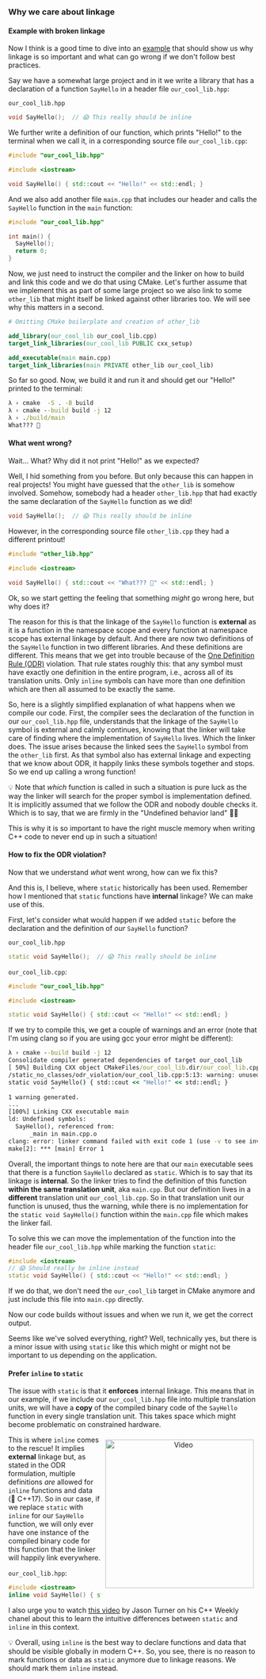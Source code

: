 ### Why we care about linkage
#### Example with broken linkage
Now I think is a good time to dive into an [example](code/static_no_classes/odr_violation/) that should show us why linkage is so important and what can go wrong if we don't follow best practices.
<!-- The code for the whole example is as always in the repository linked below the video -->

Say we have a somewhat large project and in it we write a library that has a declaration of a function `SayHello` in a header file `our_cool_lib.hpp`:

`our_cool_lib.hpp`
<!--
`CPP_SETUP_START`
$PLACEHOLDER
`CPP_SETUP_END`
`CPP_COPY_SNIPPET` linkage/our_cool_lib.hpp
-->
```cpp
void SayHello();  // 😱 This really should be inline
```

We further write a definition of our function, which prints "Hello!" to the terminal when we call it, in a corresponding source file `our_cool_lib.cpp`:
<!--
`CPP_SETUP_START`
$PLACEHOLDER
`CPP_SETUP_END`
`CPP_COPY_SNIPPET` linkage/our_cool_lib.cpp
-->
```cpp
#include "our_cool_lib.hpp"

#include <iostream>

void SayHello() { std::cout << "Hello!" << std::endl; }
```

And we also add another file `main.cpp` that includes our header and calls the `SayHello` function in the `main` function:
<!--
`CPP_SETUP_START`
$PLACEHOLDER
`CPP_SETUP_END`
`CPP_COPY_SNIPPET` linkage/main.cpp
`CPP_RUN_CMD` CWD:linkage c++ -std=c++17 -c main.cpp
-->
```cpp
#include "our_cool_lib.hpp"

int main() {
  SayHello();
  return 0;
}
```

Now, we just need to instruct the compiler and the linker on how to build and link this code and we do that using CMake. Let's further assume that we implement this as part of some large project so we also link to some `other_lib` that might itself be linked against other libraries too. We will see why this matters in a second.
<!--
`CPP_SKIP_SNIPPET`
-->
```cmake
# Omitting CMake boilerplate and creation of other_lib

add_library(our_cool_lib our_cool_lib.cpp)
target_link_libraries(our_cool_lib PUBLIC cxx_setup)

add_executable(main main.cpp)
target_link_libraries(main PRIVATE other_lib our_cool_lib)
```

So far so good. Now, we build it and run it and should get our "Hello!" printed to the terminal:
```cmd
λ › cmake  -S . -B build
λ › cmake --build build -j 12
λ › ./build/main
What??? 🤯
```

#### What went wrong?
Wait... What? Why did it not print "Hello!" as we expected?

Well, I hid something from you before. But only because this can happen in real projects! You might have guessed that the `other_lib` is somehow involved. Somehow, somebody had a header `other_lib.hpp` that had exactly the same declaration of the `SayHello` function as we did!
<!--
`CPP_SETUP_START`
$PLACEHOLDER
`CPP_SETUP_END`
`CPP_COPY_SNIPPET` other_lib/other_lib.hpp
-->
```cpp
void SayHello();  // 😱 This really should be inline
```

However, in the corresponding source file `other_lib.cpp` they had a different printout!
<!--
`CPP_SETUP_START`
$PLACEHOLDER

int main() {
  SayHello();
}
`CPP_SETUP_END`
`CPP_COPY_SNIPPET` other_lib/other_lib.cpp
`CPP_RUN_CMD` CWD:other_lib c++ -std=c++17 -c other_lib.cpp
-->
```cpp
#include "other_lib.hpp"

#include <iostream>

void SayHello() { std::cout << "What??? 🤯" << std::endl; }
```

Ok, so we start getting the feeling that something _might_ go wrong here, but why does it?

The reason for this is that the linkage of the `SayHello` function is **external** as it is a function in the namespace scope and every function at namespace scope has external linkage by default. And there are now two definitions of the `SayHello` function in two different libraries. And these definitions are different. This means that we get into trouble because of the [One Definition Rule (ODR)](https://en.cppreference.com/w/cpp/language/definition) violation. That rule states roughly this: that any symbol must have exactly one definition in the entire program, i.e., across all of its translation units. Only `inline` symbols can have more than one definition which are then all assumed to be exactly the same.

So, here is a slightly simplified explanation of what happens when we compile our code. First, the compiler sees the declaration of the function in our `our_cool_lib.hpp` file, understands that the linkage of the `SayHello` symbol is external and calmly continues, knowing that the linker will take care of finding where the implementation of `SayHello` lives. Which the linker does. The issue arises because the linked sees the `SayHello` symbol from the `other_lib` first. As that symbol also has external linkage and expecting that we know about ODR, it happily links these symbols together and stops. So we end up calling a wrong function!

:bulb: Note that _which_ function is called in such a situation is pure luck as the way the linker will search for the proper symbol is implementation defined. It is implicitly assumed that we follow the ODR and nobody double checks it. Which is to say, that we are firmly in the "Undefined behavior land" 🌈🦄

This is why it is so important to have the right muscle memory when writing C++ code to never end up in such a situation!

#### How to fix the ODR violation?
Now that we understand _what_ went wrong, how can we fix this?

And this is, I believe, where `static` historically has been used. Remember how I mentioned that `static` functions have **internal** linkage? We can make use of this.

First, let's consider what would happen if we added `static` before the declaration and the definition of _our_ `SayHello` function?

`our_cool_lib.hpp`
<!--
`CPP_SKIP_SNIPPET`
-->
```cpp
static void SayHello();  // 😱 This really should be inline
```

`our_cool_lib.cpp`:
<!--
`CPP_SKIP_SNIPPET`
-->
```cpp
#include "our_cool_lib.hpp"

#include <iostream>

static void SayHello() { std::cout << "Hello!" << std::endl; }
```

If we try to compile this, we get a couple of warnings and an error (note that I'm using clang so if you are using gcc your error might be different):
```cmd
λ › cmake --build build -j 12
Consolidate compiler generated dependencies of target our_cool_lib
[ 50%] Building CXX object CMakeFiles/our_cool_lib.dir/our_cool_lib.cpp.o
/static_no_classes/odr_violation/our_cool_lib.cpp:5:13: warning: unused function 'SayHello' [-Wunused-function]
static void SayHello() { std::cout << "Hello!" << std::endl; }
            ^
1 warning generated.
...
[100%] Linking CXX executable main
ld: Undefined symbols:
  SayHello(), referenced from:
      _main in main.cpp.o
clang: error: linker command failed with exit code 1 (use -v to see invocation)
make[2]: *** [main] Error 1
```

Overall, the important things to note here are that our `main` executable sees that there is a function `SayHello` declared as `static`. Which is to say that its linkage is **internal**. So the linker tries to find the definition of this function **within the same translation unit**, aka `main.cpp`. But our definition lives in a **different** translation unit `our_cool_lib.cpp`. So in that translation unit our function is unused, thus the warning, while there is no implementation for the `static void SayHello()` function within the `main.cpp` file which makes the linker fail.

To solve this we can move the implementation of the function into the header file `our_cool_lib.hpp` while marking the function `static`:
<!--
`CPP_SETUP_START`
$PLACEHOLDER

int main() {
  SayHello();
}
`CPP_SETUP_END`
`CPP_COPY_SNIPPET` cool_lib_static/main.cpp
`CPP_RUN_CMD` CWD:cool_lib_static c++ -std=c++17 -c main.cpp
-->
```cpp
#include <iostream>
// 😱 Should really be inline instead
static void SayHello() { std::cout << "Hello!" << std::endl; }
```

If we do that, we don't need the `our_cool_lib` target in CMake anymore and just include this file into `main.cpp` directly.

Now our code builds without issues and when we run it, we get the correct output.

Seems like we've solved everything, right? Well, technically yes, but there is a minor issue with using `static` like this which might or might not be important to us depending on the application.

#### Prefer `inline` to `static`
The issue with `static` is that it **enforces** internal linkage. This means that in our example, if we include our `our_cool_lib.hpp` file into multiple translation units, we will have a **copy** of the compiled binary code of the `SayHello` function in every single translation unit. This takes space which might become problematic on constrained hardware.

<p align="center">
  <a href="https://youtu.be/QVHwOOrSh3w"><img src="https://img.youtube.com/vi/QVHwOOrSh3w/maxresdefault.jpg" alt="Video" align="right" width=300 style="margin: 0.5rem"></a>
</p>

This is where `inline` comes to the rescue! It implies **external** linkage but, as stated in the ODR formulation, multiple definitions _are_ allowed for `inline` functions and data (🔼 C++17). So in our case, if we replace `static` with `inline` for our `SayHello` function, we will only ever have one instance of the compiled binary code for this function that the linker will happily link everywhere.

`our_cool_lib.hpp`:
<!--
`CPP_SETUP_START`
$PLACEHOLDER

int main() {
  SayHello();
}
`CPP_SETUP_END`
`CPP_COPY_SNIPPET` cool_lib_inline/main.cpp
`CPP_RUN_CMD` CWD:cool_lib_inline c++ -std=c++17 -c main.cpp
-->
```cpp
#include <iostream>
inline void SayHello() { std::cout << "Hello!" << std::endl; }
```

I also urge you to watch [this video](https://www.youtube.com/watch?v=QVHwOOrSh3w) by Jason Turner on his C++ Weekly chanel about this to learn the intuitive differences between `static` and `inline` in this context.
<!-- Link is in the description. -->

:bulb: Overall, using `inline` is the best way to declare functions and data that should be visible globally in modern C++. So, you see, there is no reason to mark functions or data as `static` anymore due to linkage reasons. We should mark them `inline` instead.

